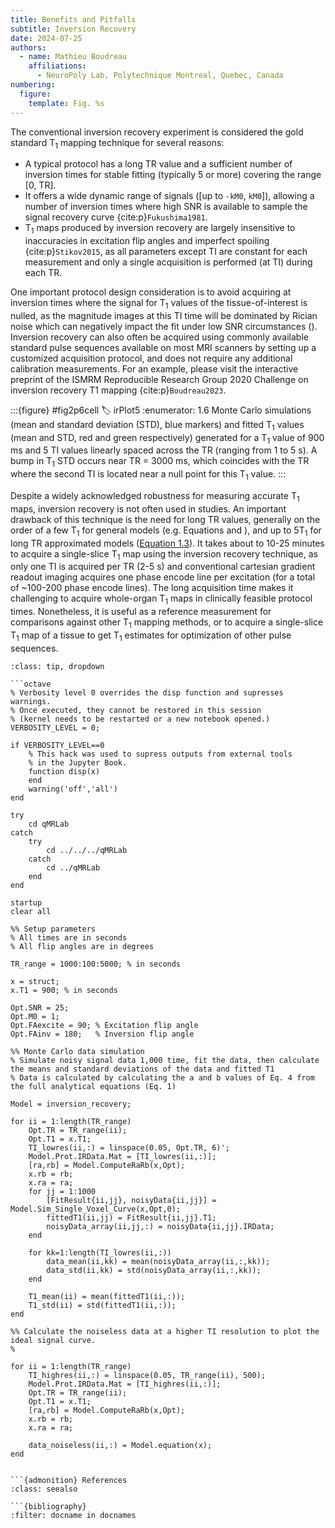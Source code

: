 ```yaml
---
title: Benefits and Pitfalls
subtitle: Inversion Recovery
date: 2024-07-25
authors:
  - name: Mathieu Boudreau
    affiliations:
      - NeuroPoly Lab, Polytechnique Montreal, Quebec, Canada
numbering:
  figure:
    template: Fig. %s
---
```


The conventional inversion recovery experiment is considered the gold standard T<sub>1</sub> mapping technique for several reasons: 
* A typical protocol has a long TR value and a sufficient number of inversion times for stable fitting (typically 5 or more) covering the range [0, TR]. 
* It offers a wide dynamic range of signals ([up to `-kM0`, `kM0`]), allowing a number of inversion times where high SNR is available to sample the signal recovery curve {cite:p}`Fukushima1981`. 
* T<sub>1</sub> maps produced by inversion recovery are largely insensitive to inaccuracies in excitation flip angles and imperfect spoiling {cite:p}`Stikov2015`, as all parameters except TI are constant for each measurement and only a single acquisition is performed (at TI) during each TR. 

One important protocol design consideration is to avoid acquiring at inversion times where the signal for T<sub>1</sub> values of the tissue-of-interest is nulled, as the magnitude images at this TI time will be dominated by Rician noise which can negatively impact the fit under low SNR circumstances ([](#irPlot5)). Inversion recovery can also often be acquired using commonly available standard pulse sequences available on most MRI scanners by setting up a customized acquisition protocol, and does not require any additional calibration measurements. For an example, please visit the interactive preprint of the ISMRM Reproducible Research Group 2020 Challenge on inversion recovery T1 mapping {cite:p}`Boudreau2023`. 


:::{figure} #fig2p6cell
:label: irPlot5
:enumerator: 1.6
Monte Carlo simulations (mean and standard deviation (STD), blue markers) and fitted T<sub>1</sub> values (mean and STD, red and green respectively) generated for a T<sub>1</sub> value of 900 ms and 5 TI values linearly spaced across the TR (ranging from 1 to 5 s). A bump in T<sub>1</sub> STD occurs near TR = 3000 ms, which coincides with the TR where the second TI is located near a null point for this T<sub>1</sub> value.
:::


Despite a widely acknowledged robustness for measuring accurate T<sub>1</sub> maps, inversion recovery is not often used in studies. An important drawback of this technique is the need for long TR values, generally on the order of a few T<sub>1</sub> for general models (e.g. Equations [](#irEq1) and [](#irEq4)), and up to 5T<sub>1</sub> for long TR approximated models ([Equation 1.3](#irEq3)). It takes about to 10-25 minutes to acquire a single-slice T<sub>1</sub> map using the inversion recovery technique, as only one TI is acquired per TR  (2-5 s) and conventional cartesian gradient readout imaging acquires one phase encode line per excitation (for a total of ~100-200 phase encode lines). The long acquisition time makes it challenging to acquire whole-organ T<sub>1</sub> maps in clinically feasible protocol times. Nonetheless, it is useful as a reference measurement for comparisons against other T<sub>1</sub> mapping methods, or to acquire a single-slice T<sub>1</sub> map of a tissue to get T<sub>1</sub> estimates for optimization of other pulse sequences.


```{admonition} Click here to view the qMRLab (MATLAB/Octave) code that generated [](#irPlot5).
:class: tip, dropdown

```octave
% Verbosity level 0 overrides the disp function and supresses warnings.
% Once executed, they cannot be restored in this session
% (kernel needs to be restarted or a new notebook opened.)
VERBOSITY_LEVEL = 0;

if VERBOSITY_LEVEL==0
    % This hack was used to supress outputs from external tools
    % in the Jupyter Book.
    function disp(x)
    end
    warning('off','all')
end

try
    cd qMRLab
catch
    try
        cd ../../../qMRLab
    catch
        cd ../qMRLab
    end
end

startup
clear all

%% Setup parameters
% All times are in seconds
% All flip angles are in degrees

TR_range = 1000:100:5000; % in seconds

x = struct;
x.T1 = 900; % in seconds

Opt.SNR = 25;
Opt.M0 = 1;
Opt.FAexcite = 90; % Excitation flip angle
Opt.FAinv = 180;   % Inversion flip angle

%% Monte Carlo data simulation
% Simulate noisy signal data 1,000 time, fit the data, then calculate the means and standard deviations of the data and fitted T1
% Data is calculated by calculating the a and b values of Eq. 4 from the full analytical equations (Eq. 1)

Model = inversion_recovery; 

for ii = 1:length(TR_range)
    Opt.TR = TR_range(ii);
    Opt.T1 = x.T1;
    TI_lowres(ii,:) = linspace(0.05, Opt.TR, 6)';
    Model.Prot.IRData.Mat = [TI_lowres(ii,:)];
    [ra,rb] = Model.ComputeRaRb(x,Opt);
    x.rb = rb;
    x.ra = ra;
    for jj = 1:1000
        [FitResult{ii,jj}, noisyData{ii,jj}] = Model.Sim_Single_Voxel_Curve(x,Opt,0); 
        fittedT1(ii,jj) = FitResult{ii,jj}.T1;
        noisyData_array(ii,jj,:) = noisyData{ii,jj}.IRData;
    end
        
    for kk=1:length(TI_lowres(ii,:))
        data_mean(ii,kk) = mean(noisyData_array(ii,:,kk));
        data_std(ii,kk) = std(noisyData_array(ii,:,kk));
    end
    
    T1_mean(ii) = mean(fittedT1(ii,:));
    T1_std(ii) = std(fittedT1(ii,:));
end

%% Calculate the noiseless data at a higher TI resolution to plot the ideal signal curve.
%

for ii = 1:length(TR_range)
    TI_highres(ii,:) = linspace(0.05, TR_range(ii), 500);
    Model.Prot.IRData.Mat = [TI_highres(ii,:)];
    Opt.TR = TR_range(ii);
    Opt.T1 = x.T1;
    [ra,rb] = Model.ComputeRaRb(x,Opt);
    x.rb = rb;
    x.ra = ra;

    data_noiseless(ii,:) = Model.equation(x);
end
```

```

```{admonition} References
:class: seealso

```{bibliography}
:filter: docname in docnames
```

```

